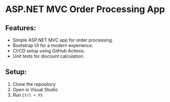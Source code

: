 # ASP.NET MVC Order Processing App
## Features:
- Simple ASP.NET MVC app for order processing.
- Bootstrap UI for a modern experience.
- CI/CD setup using GitHub Actions.
- Unit tests for discount calculation.

## Setup:
1. Clone the repository
2. Open in Visual Studio
3. Run `Ctrl + F5`
